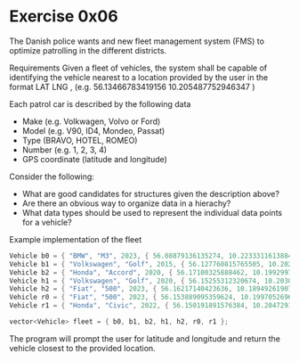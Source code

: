 # Exercise 0x06
The Danish police wants and new fleet management system (FMS) to optimize patrolling in
the different districts.

Requirements
Given a fleet of vehicles, the system shall be capable of identifying the vehicle nearest
to a location provided by the user in the format LAT LNG , (e.g. 56.13466783419156 10.205487752946347 )

Each patrol car is described by the following data
- Make (e.g. Volkwagen, Volvo or Ford)
- Model (e.g. V90, ID4, Mondeo, Passat)
- Type (BRAVO, HOTEL, ROMEO)
- Number (e.g. 1, 2, 3, 4)
- GPS coordinate (latitude and longitude)

Consider the following:
- What are good candidates for structures given the description above?
- Are there an obvious way to organize data in a hierachy?
- What data types should be used to represent the individual data points for a vehicle?

Example implementation of the fleet
```cpp
Vehicle b0 = { "BMW", "M3", 2023, { 56.08879136135274, 10.2233311613884 }, BRAVO }; // Moesgaard Museum
Vehicle b1 = { "Volkswagen", "Golf", 2015, { 56.127760815765505, 10.20281162730732 }, BRAVO }; // Marselisborg Palace
Vehicle b2 = { "Honda", "Accord", 2020, { 56.17100325888462, 10.19929977544253 }, BRAVO }; // Aarhus University
Vehicle h1 = { "Volkswagen", "Golf", 2020, { 56.15255312320674, 10.203038127629382 }, HOTEL }; //Aarhus City Hall
Vehicle h2 = { "Fiat", "500", 2023, { 56.16217140423636, 10.18949261907776 }, HOTEL }; // Botanical Garden and Greenhouses
Vehicle r0 = { "Fiat", "500", 2023, { 56.153889095359624, 10.199705269637143 }, ROMEO }; // ARoS Aarhus Art Museum
Vehicle r1 = { "Honda", "Civic", 2022, { 56.150191891576384, 10.204729114263282 }, ROMEO }; // Aarhus Central Station

vector<Vehicle> fleet = { b0, b1, b2, h1, h2, r0, r1 };
```

The program will prompt the user for latitude and longitude and return the vehicle closest to
the provided location.
